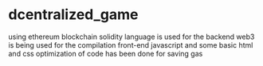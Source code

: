 # dcentralized_game
using ethereum blockchain
solidity language is used for the backend
web3 is being used for the compilation
front-end javascript and some basic html and css
optimization of code has been done for saving gas


